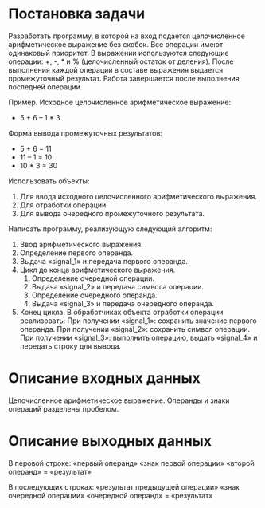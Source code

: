 # Постановка задачи
Разработать программу, в которой на вход подается целочисленное арифметическое выражение без скобок. Все операции имеют одинаковый приоритет. В выражении используются следующие операции: +, -, * и % (целочисленный остаток от деления). После выполнения каждой операции в составе выражения выдается промежуточный результат. Работа завершается после выполнения последней операции. 

Пример. Исходное целочисленное арифметическое выражение: 
+ 5 + 6 – 1 * 3 

Форма вывода промежуточных результатов: 
+ 5 + 6 = 11 
+ 11 – 1 = 10 
+ 10 * 3 = 30 

Использовать объекты:
1. Для ввода исходного целочисленного арифметического выражения. 
2. Для отработки операции. 
3. Для вывода очередного промежуточного результата. 

Написать программу, реализующую следующий алгоритм: 
1. Ввод арифметического выражения. 
2. Определение первого операнда.
3. Выдача «signal_1» и передача первого операнда.
4. Цикл до конца арифметического выражения.
    1. Определение очередной операции. 
    1. Выдача «signal_2» и передача символа операции. 
    1. Определение очередного операнда. 
    1. Выдача «signal_3» и передача очередного операнда. 
5. Конец цикла. В обработчиках объекта отработки операции реализовать: При получении «signal_1»: сохранить значение первого операнда. При получении «signal_2»: сохранить символ операции. При получении «signal_3»: выполнить операцию, выдать «signal_4» и передать строку для вывода.

# Описание входных данных 
Целочисленное арифметическое выражение. Операнды и знаки операций разделены пробелом.
# Описание выходных данных
В перовой строке: «первый операнд» «знак первой операции» «второй операнд» = «результат» 

В последующих строках: «результат предыдущей операции» «знак очередной операции» «очередной операнд» = «результат»
